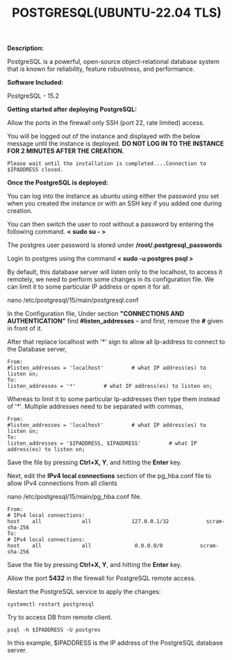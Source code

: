﻿---
title: POSTGRESQL(UBUNTU-22.04 TLS)
sidebar_label: POSTGRESQL
---

**Description:**

PostgreSQL is a powerful, open-source object-relational database system that is known for reliability, feature robustness, and performance.

**Software Included:**


PostgreSQL - 15.2

**Getting started after deploying PostgreSQL:**

Allow the ports in the firewall only SSH (port 22, rate limited) access.

You will be logged out of the instance and displayed with the below message until the instance is deployed.  **DO NOT LOG IN TO THE INSTANCE FOR 2 MINUTES AFTER THE CREATION.**

```
Please wait until the installation is completed....Connection to $IPADDRESS closed.
```

**Once the PostgreSQL is deployed:**

You can log into the instance as ubuntu using either the password you set when you created the instance or with an SSH key if you added one during creation.

You can then switch the user to root without a password by entering the following command.  **< sudo su - >**

The postgres user password is stored under  **/root/.postgresql_passwords**

Login to postgres using the command  **< sudo -u postgres psql >**

By default, this database server will listen only to the localhost, to access it remotely, we need to perform some changes in its configuration file. We can limit it to some particular IP address or open it for all.

nano /etc/postgresql/15/main/postgresql.conf

In the Configuration file, Under section **"CONNECTIONS AND AUTHENTICATION"** find **#listen_addresses**  –  and first, remove the **#** given in front of it. 

After that replace localhost with '*' sign to allow all Ip-address to connect to the Database server, 
~~~
From:
#listen_addresses = 'localhost'         # what IP address(es) to listen on;
To:
listen_addresses = '*'         # what IP address(es) to listen on;
~~~

Whereas to limit it to some particular Ip-addresses then type them instead of '*'.  Multiple addresses need to be separated with commas,
~~~
From:
#listen_addresses = 'localhost'         # what IP address(es) to listen on;
To:
listen_addresses = '$IPADDRESS, $IPADDRESS'         # what IP address(es) to listen on;
~~~
Save the file by pressing  **Ctrl+X, Y**, and hitting the  **Enter**  key.

Next, edit the **IPv4 local connections** section of the pg_hba.conf file to allow IPv4 connections from all clients

nano /etc/postgresql/15/main/pg_hba.conf file.
~~~
From:
# IPv4 local connections:
host    all             all             127.0.0.1/32            scram-sha-256
To:
# IPv4 local connections:
host    all             all              0.0.0.0/0            scram-sha-256
~~~

Save the file by pressing  **Ctrl+X, Y**, and hitting the  **Enter**  key.

Allow the port **5432** in the firewall for PostgreSQL remote access.

Restart the PostgreSQL service to apply the changes:
~~~
systemctl restart postgresql
~~~

Try to access DB from remote client.
~~~
psql -h $IPADDRESS -U postgres
~~~
In this example, $IPADDRESS is the IP address of the PostgreSQL database server.
